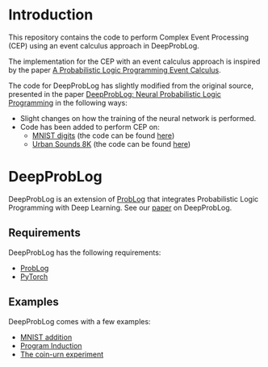 # Introduction

This repository contains the code to perform Complex Event Processing (CEP) using an event calculus approach in DeepProbLog.

The implementation for the CEP with an event calculus approach is inspired by the paper [A Probabilistic Logic Programming Event Calculus](https://arxiv.org/abs/1204.1851).

The code for DeepProbLog has slightly modified from the original source, presented in the paper [DeepProbLog:
Neural Probabilistic Logic Programming](https://arxiv.org/abs/1805.10872) in the following ways:

 * Slight changes on how the training of the neural network is performed.
 * Code has been added to perform CEP on:
   * [MNIST digits](http://yann.lecun.com/exdb/mnist/) (the code can be found [here](examples/NIPS/MNIST))
   * [Urban Sounds 8K](https://urbansounddataset.weebly.com/urbansound8k.html) (the code can be found [here](examples/NIPS/UrbanSounds8K))

# DeepProbLog

DeepProbLog is an extension of [ProbLog](https://dtai.cs.kuleuven.be/problog/) that integrates Probabilistic Logic Programming with Deep Learning. See our [paper](https://arxiv.org/abs/1805.10872) on DeepProbLog.

## Requirements

DeepProbLog has the following requirements:

* [ProbLog](https://dtai.cs.kuleuven.be/problog/)
* [PyTorch](https://pytorch.org/)

## Examples

DeepProbLog comes with a few examples:

* [MNIST addition](examples/NIPS/MNIST/)
* [Program Induction](examples/NIPS/Forth/)
* [The coin-urn experiment](examples/NIPS/CoinUrn/)
